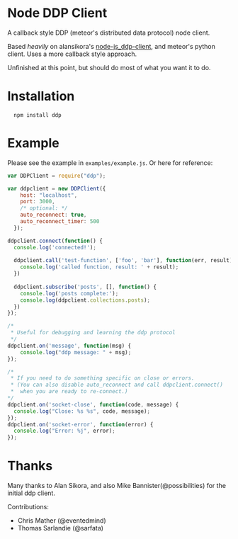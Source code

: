 Node DDP Client
===============

A callback style DDP (meteor's distributed data protocol) node client.

Based _heavily_ on alansikora's [node-js_ddp-client](https://github.com/alansikora/node-js_ddp-client), and meteor's python client. Uses a more callback style approach.

Unfinished at this point, but should do most of what you want it to do.

Installation
============

```
  npm install ddp
```

Example
=======

Please see the example in `examples/example.js`. Or here for reference:

```js
var DDPClient = require("ddp");

var ddpclient = new DDPClient({
    host: "localhost", 
    port: 3000,
    /* optional: */
    auto_reconnect: true,
    auto_reconnect_timer: 500
  });

ddpclient.connect(function() {
  console.log('connected!');
  
  ddpclient.call('test-function', ['foo', 'bar'], function(err, result) {
    console.log('called function, result: ' + result);
  })
  
  ddpclient.subscribe('posts', [], function() {
    console.log('posts complete:');
    console.log(ddpclient.collections.posts);
  })
});

/*
 * Useful for debugging and learning the ddp protocol
 */
ddpclient.on('message', function(msg) {
	console.log("ddp message: " + msg);
});	

/* 
 * If you need to do something specific on close or errors.
 * (You can also disable auto_reconnect and call ddpclient.connect()
 *  when you are ready to re-connect.)
*/
ddpclient.on('socket-close', function(code, message) {
  console.log("Close: %s %s", code, message);
});
ddpclient.on('socket-error', function(error) {
  console.log("Error: %j", error);
});
```

Thanks
======

Many thanks to Alan Sikora, and also Mike Bannister(@possibilities) for the initial ddp client.

Contributions:
 * Chris Mather (@eventedmind)
 * Thomas Sarlandie (@sarfata)